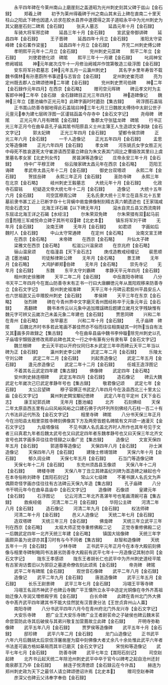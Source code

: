 <!-- { "loadSidebar": true } -->
　　永平四年碑在今莱州南山上磨崖刻之盖道昭为光州刺史刻其父碑于兹山【金石録】
　　郑羲上碑
　　初予为莱州得羲碑于州之南山其末云上碑在直南二十里天柱山之阳此下碑也因遣人访求在胶水县界中遂摸得之其子道昭永平中为光州刺史为其父磨崖石刻二碑焉【金石録】
　　张夫人墓志
　　延昌元年十月【金石録】
　　车骑大将军邢峦碑
　　延昌三年十月【金石録】
　　宣武皇帝御讲碑
　　延昌四年【金石録】
　　王子晋碑
　　延昌四年十月立【金石録】
　　淮阳太守梁峰碑【金石畧作梁鉴】
　　延昌四年十月立【金石録】
　　齐兖二州刺史傅公碑
　　孝明熙平元年十二月立【金石録】
　　兖州刺史元匡碑
　　熙平二年立【金石録】
　　刘使君徳化颂　碑隂
　　熙平三年十一月建【金石録】
　　叱闾神宝修阙城铭
　　神元年嵗次戊午十一月修治阙城幷作馆第敬造三级浮图【金石録】
　　安东将军孙君墓志【神元年五月一云瀛州刺史】
　　其名字乡里年寿皆不载魏书儒林有孙恵蔚所书事迹与志皆合【金石録】
　　定州刺史崔亮颂
　　亮为定州既去郡人立碑颂徳神二年建【金石録】
　　兖州刺史贾司伯碑
　　神二年【金石録作元年四月】在西京【金石略】
　　赠司空元晖碑
　　碑云孝文时为主客郎中神二年卒【金石録　金石録碑目正光三年四月】
　　神造碑像记
　　魏神三年立【墨池编作正光元年】此碑字画时时遒劲【集古録】
　　砖浮图石盖铭
　　正书嵩山防善寺掘地得此石盖铭曰神三年七月三日魏故太傅侍中太尉公世子元亶元奉为建七层砖浮图一区谨铭函盖今存寺中【金石文字记】
　　尧母碑　碑隂
　　正光元年八月有碑隂【金石録】
　　鲁郡太守张猛龙碑　碑隂
　　行书正光三年正月今在曲阜县孔子庙其隂书阳原县义士州主簿王人生造颂文多剥缺【金石文字记】
　　郭太妃碑
　　正光三年四月【金石録】
　　望都令侯宗碑
　　正光三年六月【金石録】
　　一千人造像记
　　正光五年四月【金石録】
　　孟思文等造像碑
　　正光六年四月【金石録】
　　孝女碑
　　河东姚氏女字女胜正光中母死不胜哀遂死太守崔游请西茔墓立碑自为朱文表其门闾比之曹娥改其里曰上虞里墓名孝女冡【北史列女传】
　　房昙渊等造像记
　　庄帝永安三年十月【金石録】
　　侍中广平穆王碑
　　俗云陵家碑太昌元年在西京【金石略】
　　范阳王诲碑
　　孝武帝太昌元年十二月【金石録】
　　御史台双塔颂
　　永熙二年【金石録】
　　贺拔岳碑
　　永熙三年正月【金石録】
　　圣防寺碑
　　永熙三年在北京【金石略】
　　岐州刺史王毅墓志
　　大统元年十月【金石録】
　　化政寺石窟铭
　　杞疑造文帝大统七年十二月【金石録】
　　造像记
　　大统十五年六月【金石録】
　　司空匡穆周公碑
　　无名氏隶大统十三年立在县东北十五里墓前隶书甚工近上已断字存十七背螭中凿龛佛像制刻精古真六朝遗迹也【王家瑞咸阳金石遗文】
　　北海王详石碣【以下碑无年月】
　　滱水自灵丘县又西流南转东屈迳北海王详之石碣【水经注】
　　尔朱荣双免碑
　　尔朱荣猎有双起马前应而殪三军咸恱命立碑于其所号双碑【北史本】
　　镇东将军刘干碑
　　无年月【金石録】
　　汝南王碑
　　无年月【金石録】
　　如君颂
　　字画如后魏时人【金石録】
　　中山太守常通碑
　　在定州【金石略】
　　汝南文宣王碑
　　在西京【金石略】
　　末帝碑
　　在西京【金石略】
　　升仙太子碑
　　梁雅文在西京【金石略】
　　松滋公兴温泉颂
　　在京兆府【金石略】
　　骊山温泉颂
　　在临潼县【天下金石志】
　　庚戌造教戒经幢记
　　裴思顺造【墨池编】
　　司徒斛律斯公碑
　　无年月【金石略】
　　景王碑
　　无年月【金石略】
　　大鸿胪卿郑伯碑
　　无年月【金石略】
　　崇先寺记
　　无年月【金石録】
　　东魏
　　东平太守刘霸碑
　　孝静天平元年四月【金石録】
　　相州刺史徐雅碑
　　天平二年二月【金石録】
　　中岳嵩阳寺碑铭
　　八分书天平二年四月今在嵩山防善寺末有正书一行曰大唐麟徳元年从嵩阳观移来防善寺立【金石文字记】
　　胶州刺史祖淮碑
　　天平三年十月碑云君胶州平昌安丘人也六世祖逖又云卒赠胶州刺史【金石録】
　　孝侯碑
　　天平三年在东京【金石略】
　　张烈碑
　　碑在今青州界中文字磨灭青州图经称卒于元象元年云【金石録】
　　髙翻碑
　　魏书本传云以元象中追加赠諡碑后题建立嵗月文字残缺惟有魏元字可辨又云嵗次己未盖元象二年建也【金石録】
　　贾思同碑
　　兴和二年在青州【金石略】
　　张早墓志
　　兴和二年十月【金石録】
　　孔子庙碑　碑隂
　　后魏北齐时书多若此笔画不甚佳然亦不俗而往往相类疑其一时所当自有法又其画多异故録之【集古録】
　　今在曲阜县庙中魏书李仲璇除兖州刺史以孔子庙墙宇頽毁遂修改焉即此碑也其文一行之中有篆有分有隶有草【金石文字记】
　　魏兰根碑
　　史云天平初以开府仪同归本乡武定三年卒而碑云天平二年当以碑为正【金石録】
　　瀛州刺史李公碑
　　武定二年二月【金石録】
　　乐陵太守刘公碑
　　武定二年二月【金石録】
　　刘起贵造像记
　　武定二年五月【金石録】
　　逢元彦造像记
　　武定二年十二月【金石録】
　　任城王造浮图记
　　不着其名云武定四年建【集古録】
　　佛像碑
　　武定四年【金石略】
　　安州刺史赫连栩碑
　　武定五年四月【金石録】
　　造石像记
　　碑云大魏武定七年嵗次己巳武定孝静年号也【集古録】
　　敬君像记颂
　　武定七年【金石録】
　　太公吕望碑
　　穆子容撰正书武定八年四月今在汲县西北三十里太公庙【金石文字记】
　　冀州刺史闗宝颙纪徳碑
　　武定八年在平定州【天下金石志】
　　康王妃郭氏碑
　　无年月【墨池编】
　　北齐
　　石刻佛经
　　天保二年太原县西五里有山曰风峪风峪之口建石佛于内环列所刻佛经凡石柱一百二十有六书法非近代所及【金石文字记】
　　相里寺碑　碑隂
　　八分书天保三年正月今在汾阳县太相里崇胜寺碑刻佛像其下方及两旁皆题名碑隂有文幷颂一通漫灭【金石文字记】
　　九级塔像铭
　　不见书譔人名氏盖北齐时人所作也其年号见于文者三曰真君九年者后魏太武号也又曰武定四年者东魏孝静号也又曰天保三年北齐文宣号也其字画多异往往竒怪録之以备广览【集古録】
　　造像记
　　文宣天保四年五月【金石録】
　　郭道尊等造像记
　　天保四年八月【金石録】
　　孙士渊造像记
　　天保四年八月【金石録】
　　建陵士修靖馆碑
　　天保六年十月【金石録】
　　郁久闾业碑
　　天保七年五月【金石録】
　　石当门等造像记碑
　　天保七年十二月【金石録】
　　东兖州须昌县玉像颂
　　天保八年十二月【金石録】
　　碑楼寺碑
　　天保八年丁丑立其碑盖纪刘碑为首造碑之縁起也今在本寺俗称刘碑寺【嵩阳石刻记】
　　常山义七级碑
　　不著书譔人名氏文为声偶颇竒怪字画亦佳往往有古法碑云天保九年造【集古録】
　　孔子庙碑
　　八分书干明元年今在曲阜县庙中【金石文字记】
　　造像碑　石像颂
　　皇建元年【金石録】
　　石浮图记
　　记云河清二年北齐髙湛年号也笔画清婉可喜【集古録】
　　救疾经偈
　　河清二年二月【金石録】
　　华阳公主碑
　　河清二年八月【金石録】
　　造石像记
　　河清二年九月【金石録】
　　权法师碑
　　河清二年十月【金石録】
　　邑义人造像记
　　天统二年七月【金石録】
　　造双塔碑
　　天统三年三月【金石録】
　　佛龛碑
　　天统三年立武平三年刊在西京【金石略】
　　太祖大师正觉寺重修佛殿二记
　　正觉寺重修佛殿二记一后魏武定四年一北齐天统三年建【金石略】
　　镇国大铭像碑
　　天统三年字画颇异虽为讹谬亦其习时有与今不同者【集古録】
　　赵智和造像碑
　　天统五年十一月【金石録】
　　少林寺碑
　　正书武平元年正月今在本寺大殿前刻佛像与相里寺碑制略同书法甚劣防善寺大殿前有武平七年十一月造像记其制亦同【金石文字记】
　　陇东王孝感颂
　　陇东王者胡长仁也武平中为齐州刺史道经平隂有古冡询访耆旧以为郭巨之墓遂命僚佐刻此颂焉【金石録】
　　帝尧碑　碑隂
　　武平二年有碑隂【金石録】
　　观世音石像碑
　　武平二年八月【金石録】
　　造像记
　　武平二年九月【金石録】
　　唐邕造像碑
　　武平三年五月【金石録】
　　长乐王尉景碑
　　武平三年七月【金石録】
　　冯翊王平等寺碑
　　冯翊王名润齐神武子也碑云寺魏广平王懐所立永平中造定光铜像在寺外齐髙祖始迁像入寺润又増修殿宇焉【金石録】
　　白长命碑
　　此碑在青州北门外大佛寺中髙齐武平四年建其书不能大佳然犹有汉晋隶分法【王世贞弇州山人藁】
　　南阳寺碑
　　八分书武平四年六月今在青州府北门外龙兴寺【金石文字记】
　　大安乐寺碑
　　题广业王大安乐寺碑广业王者尉苌命之子破侯也碑云魏末苌命尝营防此寺其后破侯与其弟兴敬复加营葺故立此碑【金石録】
　　开明寺弥勒像碑
　　武平五年八月【金石録】
　　贾罗侯等造像碑
　　武平五年十月【金石録】
　　邸珍碑
　　武平六年二月【金石録】
　　龙门山造像记
　　正书武平六年六月后魏胡太后崇信浮屠凿崖为窟中刻佛像大者丈余凡十余处惟此武平六年者书法差可画方格如棊局而其半已磨灭【金石文字记】
　　宋悦和等造像记
　　武平七年七月【金石録】
　　防善寺碑
　　武平七年立【嵩阳石刻记】
　　司空赵起碑
　　北齐书云起天统二年除沧州刺史武平中卒于官今以碑考之起自沧州还封南泉郡王乃卒【金石録】
　　赫连子悦清徳颂【金石録云在今许昌】
　　赫连为郑州刺史政为天下之最邻人请立碑颂徳诏许焉【北史本】
　　赠司空赵奉碑
　　彦深父也碑云父讳奉字奉伯【金石録】
